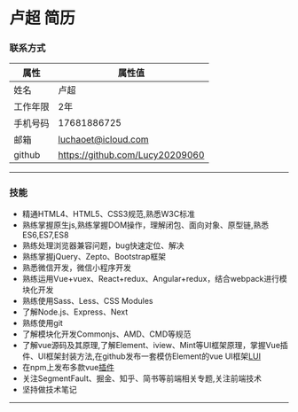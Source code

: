 
# 卢超 简历

### 联系方式

|属性|属性值|
|---|---|
|姓名|卢超|
|工作年限|2年|
|手机号码|17681886725|
|邮箱|luchaoet@icloud.com|
|github|https://github.com/Lucy20209060|

***

### 技能

- 精通HTML4、HTML5、CSS3规范,熟悉W3C标准
- 熟练掌握原生js,熟练掌握DOM操作，理解闭包、面向对象、原型链,熟悉ES6,ES7,ES8
- 熟练处理浏览器兼容问题，bug快速定位、解决
- 熟练掌握jQuery、Zepto、Bootstrap框架
- 熟悉微信开发，微信小程序开发
- 熟练运用Vue+vuex、React+redux、Angular+redux，结合webpack进行模块化开发
- 熟练使用Sass、Less、CSS Modules
- 了解Node.js、Express、Next
- 熟练使用git
- 了解模块化开发Commonjs、AMD、CMD等规范
- 了解vue源码及其原理,了解Element、iview、Mint等UI框架原理，掌握Vue插件、UI框架封装方法,在github发布一套模仿Element的vue UI框架[LUI](https://github.com/Lucy20209060/LUI "LUI")
- 在npm上发布多款vue[插件](https://www.npmjs.com/~luchao)
- 关注SegmentFault、掘金、知乎、简书等前端相关专题,关注前端技术
- 坚持做技术笔记

***

